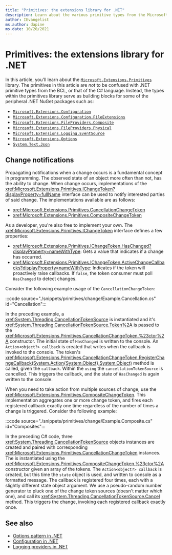 ```yaml
---
title: "Primitives: the extensions library for .NET"
description: Learn about the various primitive types from the Microsoft.Extensions.Primitives library.
author: IEvangelist
ms.author: dapine
ms.date: 10/20/2021
---
```


# Primitives: the extensions library for .NET

In this article, you'll learn about the [`Microsoft.Extensions.Primitives`](/dotnet/api/microsoft.extensions.primitives) library. The primitives in this article are *not* to be confused with .NET primitive types from the BCL, or that of the C# language. Instead, the types within the primitives library serve as building blocks for some of the peripheral .NET NuGet packages such as:

- [`Microsoft.Extensions.Configuration`](https://www.nuget.org/packages/Microsoft.Extensions.Configuration)
- [`Microsoft.Extensions.Configuration.FileExtensions`](https://www.nuget.org/packages/Microsoft.Extensions.Configuration.FileExtensions)
- [`Microsoft.Extensions.FileProviders.Composite`](https://www.nuget.org/packages/Microsoft.Extensions.FileProviders.Composite)
- [`Microsoft.Extensions.FileProviders.Physical`](https://www.nuget.org/packages/Microsoft.Extensions.FileProviders.Physical)
- [`Microsoft.Extensions.Logging.EventSource`](https://www.nuget.org/packages/Microsoft.Extensions.Logging.EventSource)
- [`Microsoft.Extensions.Options`](https://www.nuget.org/packages/Microsoft.Extensions.Options)
- [`System.Text.Json`](https://www.nuget.org/packages/System.Text.Json)

## Change notifications

Propagating notifications when a change occurs is a fundamental concept in programming. The observed state of an object more often than not, has the ability to change. When change occurs, implementations of the <xref:Microsoft.Extensions.Primitives.IChangeToken?displayProperty=fullName> interface can be used to notify interested parties of said change. The implementations available are as follows:

- <xref:Microsoft.Extensions.Primitives.CancellationChangeToken>
- <xref:Microsoft.Extensions.Primitives.CompositeChangeToken>

As a developer, you're also free to implement your own. The <xref:Microsoft.Extensions.Primitives.IChangeToken> interface defines a few properties:

- <xref:Microsoft.Extensions.Primitives.IChangeToken.HasChanged?displayProperty=nameWithType>: Gets a value that indicates if a change has occurred.
- <xref:Microsoft.Extensions.Primitives.IChangeToken.ActiveChangeCallbacks?displayProperty=nameWithType>: Indicates if the token will proactively raise callbacks. If `false`, the token consumer must poll `HasChanged` to detect changes.

Consider the following example usage of the `CancellationChangeToken`:

:::code source="./snippets/primitives/change/Example.Cancellation.cs" id="Cancellation":::

In the preceding example, a <xref:System.Threading.CancellationTokenSource> is instantiated and it's <xref:System.Threading.CancellationTokenSource.Token%2A> is passed to the <xref:Microsoft.Extensions.Primitives.CancellationChangeToken.%23ctor%2A> constructor. The initial state of `HasChanged` is written to the console. An `Action<object?> callback` is created that writes when the callback is invoked to the console. The token's <xref:Microsoft.Extensions.Primitives.CancellationChangeToken.RegisterChangeCallback(System.Action{System.Object},System.Object)> method is called, given the `callback`. Within the `using` the `cancellationTokenSource` is cancelled. This triggers the callback, and the state of `HasChanged` is again written to the console.

When you need to take action from multiple sources of change, use the <xref:Microsoft.Extensions.Primitives.CompositeChangeToken>. This implementation aggregates one or more change token, and fires each registered callback exactly one time regardless of the number of times a change is triggered. Consider the following example:

:::code source="./snippets/primitives/change/Example.Composite.cs" id="Composites":::

In the preceding C# code, three <xref:System.Threading.CancellationTokenSource> objects instances are created and paired with corresponding <xref:Microsoft.Extensions.Primitives.CancellationChangeToken> instances. The is instantiated using the <xref:Microsoft.Extensions.Primitives.CompositeChangeToken.%23ctor%2A> constructor given an array of the tokens. The `Action<object?> callback` is created, but this time the `state` object is used, and written to console as a formatted message. The callback is registered four times, each with a slightly different state object argument. We use a pseudo-random number generator to pluck one of the change token sources (doesn't matter which one), and call its <xref:System.Threading.CancellationTokenSource.Cancel> method. This triggers the change, invoking each registered callback exactly once.

## See also

- [Options pattern in .NET](options.md)
- [Configuration in .NET](configuration.md)
- [Logging providers in .NET](logging-providers.md)
